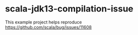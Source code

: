 # scala-jdk13-compilation-issue

This example project helps reproduce https://github.com/scala/bug/issues/11608
